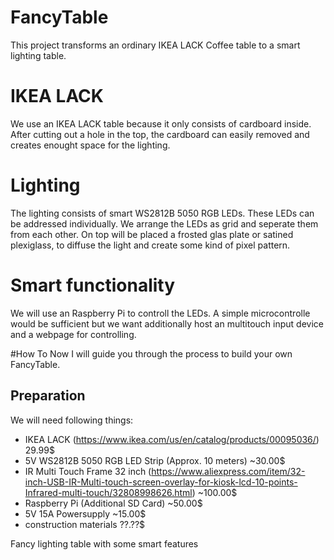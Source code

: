 # FancyTable
This project transforms an ordinary IKEA LACK Coffee table to a smart lighting table.


# IKEA LACK
We use an IKEA LACK table because it only consists of cardboard inside. After cutting out a hole in the top, the cardboard can easily removed and creates enought space for the lighting.

# Lighting
The lighting consists of smart WS2812B 5050 RGB LEDs. These LEDs can be addressed individually. We arrange the LEDs as grid and seperate them from each other. On top will be placed a frosted glas plate or satined plexiglass, to diffuse the light and create some kind of pixel pattern.

# Smart functionality
We will use an Raspberry Pi to controll the LEDs. A simple microcontrolle would be  sufficient but we want additionally host an multitouch input device and a webpage for controlling.

#How To
Now I will guide you through the process to build your own FancyTable.

## Preparation
We will need following things:
- IKEA LACK (https://www.ikea.com/us/en/catalog/products/00095036/) 29.99$
- 5V WS2812B 5050 RGB LED Strip (Approx. 10 meters) ~30.00$
- IR Multi Touch Frame 32 inch (https://www.aliexpress.com/item/32-inch-USB-IR-Multi-touch-screen-overlay-for-kiosk-lcd-10-points-Infrared-multi-touch/32808998626.html) ~100.00$
- Raspberry Pi (Additional SD Card) ~50.00$
- 5V 15A Powersupply ~15.00$
- construction materials ??.??$




 
Fancy lighting table with some smart features
